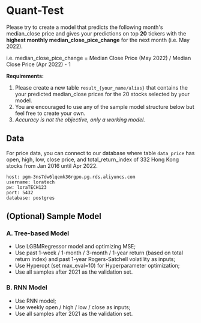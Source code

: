 # Quant-Test
Please try to create a model that predicts the following month's median_close price and gives your predictions on top **20** tickers with the **highest monthly median_close_pice_change** for the next month (i.e. May 2022).

i.e. median_close_pice_change = Median Close Price (May 2022) / Median Close Price (Apr 2022) - 1

**Requirements:**
1. Please create a new table `result_{your_name/alias}` that contains the your predicted median_close prices for the 20 stocks selected by your model. 
2. You are encouraged to use any of the sample model structure below but feel free to create your own. 
3. *Accuracy is not the objective, only a working model.*


## Data
For price data, you can connect to our database where table `data_price` has open, high, low, close price, and total_return_index of 332 Hong Kong stocks from Jan 2016 until Apr 2022.
```
host: pgm-3ns7dw6lqemk36rgpo.pg.rds.aliyuncs.com
username: loratech
pw: loraTECH123
port: 5432
database: postgres
```


## (Optional) Sample Model
### A. Tree-based Model
- Use LGBMRegressor model and optimizing MSE;
- Use past 1-week / 1-month / 3-month / 1-year return (based on total return index) and past 1-year Rogers-Satchell volatility as inputs;
- Use Hyperopt (set max_eval=10) for Hyperparameter optimization;
- Use all samples after 2021 as the validation set.

### B. RNN Model
- Use RNN model;
- Use weekly open / high / low / close as inputs;
- Use all samples after 2021 as the validation set.
